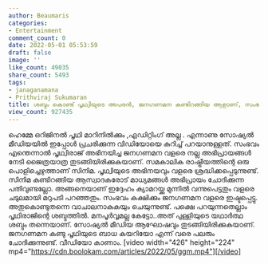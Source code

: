 ```yaml
---
author: Beaumaris
categories:
- Entertainment
comment_count: 0
date: 2022-05-01 05:53:59
draft: false
image: ''
like_count: 49035
share_count: 5493
tags:
- janaganamana
- Prithviraj Sukumaran
title: ശബ്ദം കൊണ്ട് പൃഥ്വിയുടെ അപരൻ, ജനഗണമന കണ്ടിറങ്ങിയ ആളാണ്, സംഭവം വൈറൽ
view_count: 927435
---
```


ഹെമ്മേ ഒറിജിനൽ പൃഥി മാറിനിൽക്കും ,എഡിറ്റിംഗ് അല്ല . എന്നാണു സോഷ്യൽ മീഡിയയിൽ ഇപ്പോൾ പ്രചരിക്കുന്ന വിഡിയോയെ കുറിച്ച് പറയാനുള്ളത്. സംഭവം എന്തെന്നാൽ പൃഥ്വിരാജ് അഭിനയിച്ച ജനഗണമന വളരെ നല്ല അഭിപ്രായങ്ങൾ നേടി ജൈത്രയാത്ര തുടങ്ങിയിരിക്കുകയാണ്. സമകാലിക രാഷ്ട്രീയത്തിന്റെ ഒരു പൊളിച്ചെഴുത്താണ് സിനിമ. പൃഥ്വിയുടെ അഭിനയവും വളരെ ശ്രദ്ധിക്കപ്പെടുന്നുണ്ട്. സിനിമ കണ്ടിറങ്ങിയ ആസ്വാദകരോട് മാധ്യമങ്ങൾ അഭിപ്രായം ചോദിക്കുന്ന പതിവുണ്ടല്ലോ. അങ്ങനെയാണ് ഇദ്ദേഹം ക്യാമറയ്ക്കു മുന്നിൽ വന്നുപെട്ടതും വളരെ ചടുലമായി മറുപടി പറഞ്ഞതും. സംഭവം കക്ഷിക്കും ജനഗണമന വളരെ ഇഷ്ടപ്പെട്ടു. അതുകൊണ്ടുതന്നെ വാചാലനാകുകയും ചെയുന്നുണ്ട്. പക്ഷെ പറയുന്നതെല്ലാം പൃഥിരാജിന്റെ ശബ്ദത്തിൽ. മനപൂർവ്വമല്ല കേട്ടോ..അത് പുള്ളിയുടെ യഥാർത്ഥ ശബ്ദം തന്നെയാണ്. സോഷ്യൽ മീഡിയ ആഘോഷവും തുടങ്ങിയിരിക്കുകയാണ്. ജനഗണമന കണ്ടു പൃഥിയുടെ ബാധ കയറിയോ എന്ന് വരെ പലരും ചോദിക്കുന്നുണ്ട്. വീഡിയോ കാണാം. [video width="426" height="224" mp4="https://cdn.boolokam.com/articles/2022/05/ggm.mp4"][/video]